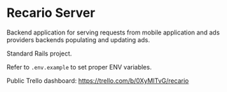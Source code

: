 # Recario Server

Backend application for serving requests from mobile application and ads providers backends populating and updating ads.

Standard Rails project.

Refer to `.env.example` to set proper ENV variables.

Public Trello dashboard: https://trello.com/b/0XyMITvG/recario
